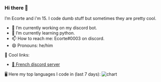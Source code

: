 ### Hi there 👋
I’m Ecorte and i'm 15.
I code dumb stuff but sometimes they are pretty cool.

- 🔭 I’m currently working on my discord bot.
- 🌱 I’m currently learning python.
- 📫 How to reach me: Ecorte#0003 on discord.
- 😄 Pronouns: he/him

🔗 Cool links:

- [💬 French discord server](https://discord.gg/8bpy2PC)

🖥️ Here my top languages I code in (last 7 days):
![chart](https://wakatime.com/share/@56972754-0bc7-4425-ad9f-adea1fb42a70/df1a3b88-e7d4-4e0f-a55b-a0ddafccab6b.png)



